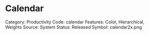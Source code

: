 # Calendar

Category: Productivity
Code: calendar
Features: Color, Hierarchical, Weights
Source: System
Status: Released
Symbol: calendar2x.png